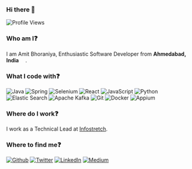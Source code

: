 ### Hi there 👋

![Profile Views](https://komarev.com/ghpvc/?username=amitbhoraniya)

### Who am I:question:

I am Amit Bhoraniya, Enthusiastic Software Developer from <b>Ahmedabad, India</b> <img src="https://image.flaticon.com/icons/svg/321/321238.svg" width="14"/>.

### What I code with:question:
![Java](https://img.shields.io/badge/-Java-007396?style=flat-square&logo=Java&logoColor=white)
![Spring](https://img.shields.io/badge/-Spring-6db33f?style=flat-square&logo=Spring&logoColor=white)
![Selenium](https://img.shields.io/badge/-Selenium-019733?style=flat-square&logoColor=white)
![React](https://img.shields.io/badge/-React-45b8d8?style=flat-square&logo=react&logoColor=white)
![JavaScript](https://img.shields.io/badge/-JavaScript-f7df1e?style=flat-square&logo=JavaScript&logoColor=white)
![Python](https://img.shields.io/badge/-Python-3776ab?style=flat-square&logo=Python&logoColor=white)
![Elastic Search](https://img.shields.io/badge/-Elasticsearch-005571?style=flat-square&logo=elasticsearch&logoColor=white)
![Apache Kafka](https://img.shields.io/badge/-Nodejs-43853d?style=flat-square&logo=Node.js&logoColor=white)
![Git](https://img.shields.io/badge/-Git-f05032?style=flat-square&logo=git&logoColor=white)
![Docker](https://img.shields.io/badge/-Docker-46a2f1?style=flat-square&logo=docker&logoColor=white)
![Appium](https://img.shields.io/badge/-Appium-67459b?style=flat-square&logoColor=white)


### Where do I work:question:

I work as a Technical Lead at [Infostretch](https://www.infostretch.com/).

### Where to find me:question:

[![Github](https://img.shields.io/badge/GitHub-%2312100E.svg?&style=for-the-badge&logo=Github&logoColor=white)](https://github.com/amitbhoraniya)
[![Twitter](https://img.shields.io/badge/twitter-%231DA1F2.svg?&style=for-the-badge&logo=twitter&logoColor=white)](https://twitter.com/amitbhoraniya)
[![LinkedIn](https://img.shields.io/badge/linkedin-%230077B5.svg?&style=for-the-badge&logo=linkedin&logoColor=white)](https://www.linkedin.com/in/amit-bhoraniya/)
[![Medium](https://img.shields.io/badge/medium-%2312100E.svg?&style=for-the-badge&logo=medium&logoColor=white)](https://medium.com/@amitbhoraniya)
